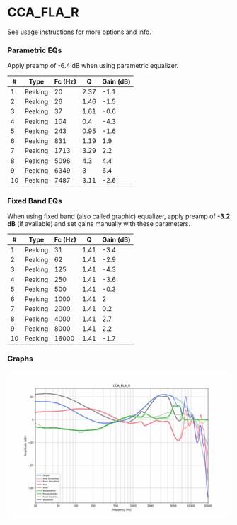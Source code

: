 # CCA_FLA_R
See [usage instructions](https://github.com/jaakkopasanen/AutoEq#usage) for more options and info.

### Parametric EQs
Apply preamp of -6.4 dB when using parametric equalizer.

|   # | Type    |   Fc (Hz) |    Q |   Gain (dB) |
|-----|---------|-----------|------|-------------|
|   1 | Peaking |        20 | 2.37 |        -1.1 |
|   2 | Peaking |        26 | 1.46 |        -1.5 |
|   3 | Peaking |        37 | 1.61 |        -0.6 |
|   4 | Peaking |       104 | 0.4  |        -4.3 |
|   5 | Peaking |       243 | 0.95 |        -1.6 |
|   6 | Peaking |       831 | 1.19 |         1.9 |
|   7 | Peaking |      1713 | 3.29 |         2.2 |
|   8 | Peaking |      5096 | 4.3  |         4.4 |
|   9 | Peaking |      6349 | 3    |         6.4 |
|  10 | Peaking |      7487 | 3.11 |        -2.6 |

### Fixed Band EQs
When using fixed band (also called graphic) equalizer, apply preamp of **-3.2 dB** (if available) and set gains manually with these parameters.

|   # | Type    |   Fc (Hz) |    Q |   Gain (dB) |
|-----|---------|-----------|------|-------------|
|   1 | Peaking |        31 | 1.41 |        -3.4 |
|   2 | Peaking |        62 | 1.41 |        -2.9 |
|   3 | Peaking |       125 | 1.41 |        -4.3 |
|   4 | Peaking |       250 | 1.41 |        -3.6 |
|   5 | Peaking |       500 | 1.41 |        -0.3 |
|   6 | Peaking |      1000 | 1.41 |         2   |
|   7 | Peaking |      2000 | 1.41 |         0.2 |
|   8 | Peaking |      4000 | 1.41 |         2.7 |
|   9 | Peaking |      8000 | 1.41 |         2.2 |
|  10 | Peaking |     16000 | 1.41 |        -1.7 |

### Graphs
![](./CCA_FLA_R.png)
